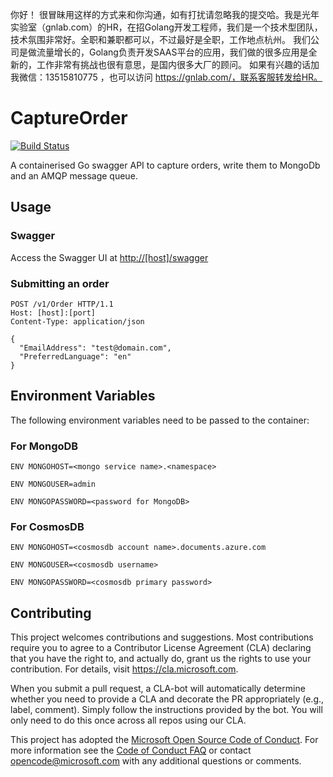 你好！
很冒昧用这样的方式来和你沟通，如有打扰请忽略我的提交哈。我是光年实验室（gnlab.com）的HR，在招Golang开发工程师，我们是一个技术型团队，技术氛围非常好。全职和兼职都可以，不过最好是全职，工作地点杭州。
我们公司是做流量增长的，Golang负责开发SAAS平台的应用，我们做的很多应用是全新的，工作非常有挑战也很有意思，是国内很多大厂的顾问。
如果有兴趣的话加我微信：13515810775  ，也可以访问 https://gnlab.com/，联系客服转发给HR。

# CaptureOrder

[![Build Status](https://dev.azure.com/theazurechallenge/Kubernetes/_apis/build/status/Code/Azure.azch-captureorder)](https://dev.azure.com/theazurechallenge/Kubernetes/_build/latest?definitionId=10)

A containerised Go swagger API to capture orders, write them to MongoDb and an AMQP message queue.

## Usage

### Swagger

Access the Swagger UI at [http://[host]/swagger]()

### Submitting an order

```
POST /v1/Order HTTP/1.1
Host: [host]:[port]
Content-Type: application/json

{
  "EmailAddress": "test@domain.com",
  "PreferredLanguage": "en"
}
```

## Environment Variables

The following environment variables need to be passed to the container:

### For MongoDB

```
ENV MONGOHOST=<mongo service name>.<namespace>
```

```
ENV MONGOUSER=admin
```

```
ENV MONGOPASSWORD=<password for MongoDB>
```

### For CosmosDB

```
ENV MONGOHOST=<cosmosdb account name>.documents.azure.com
```

```
ENV MONGOUSER=<cosmosdb username>
```

```
ENV MONGOPASSWORD=<cosmosdb primary password>
```

## Contributing

This project welcomes contributions and suggestions.  Most contributions require you to agree to a
Contributor License Agreement (CLA) declaring that you have the right to, and actually do, grant us
the rights to use your contribution. For details, visit https://cla.microsoft.com.

When you submit a pull request, a CLA-bot will automatically determine whether you need to provide
a CLA and decorate the PR appropriately (e.g., label, comment). Simply follow the instructions
provided by the bot. You will only need to do this once across all repos using our CLA.

This project has adopted the [Microsoft Open Source Code of Conduct](https://opensource.microsoft.com/codeofconduct/).
For more information see the [Code of Conduct FAQ](https://opensource.microsoft.com/codeofconduct/faq/) or
contact [opencode@microsoft.com](mailto:opencode@microsoft.com) with any additional questions or comments.
